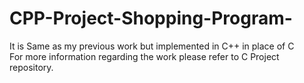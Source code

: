 # CPP-Project-Shopping-Program-
It is Same as my previous work but implemented in C++ in place of C <br />
For more information regarding the work please refer to C Project repository. <br />

